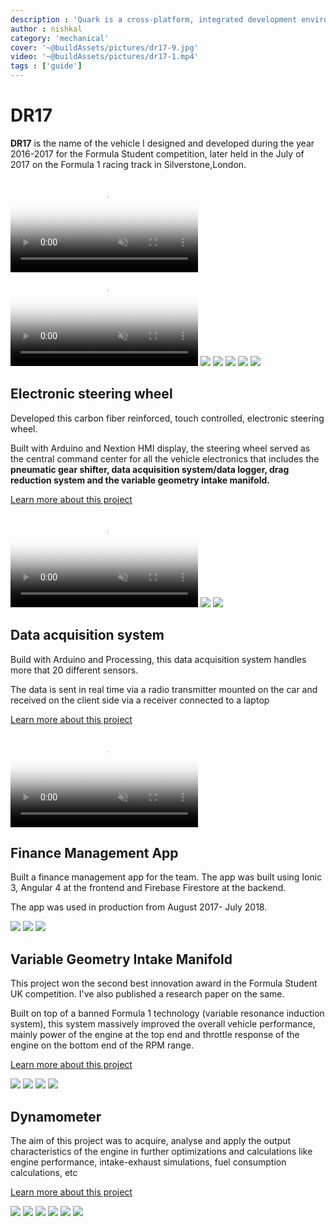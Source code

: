 ```yaml
---
description : 'Quark is a cross-platform, integrated development environment for rapidly building - prototypal projects, written in HTML, CSS and JavaScript with native desktop app like capabilities.'
author : nishkal
category: 'mechanical'
cover: '~@buildAssets/pictures/dr17-9.jpg'
video: '~@buildAssets/pictures/dr17-1.mp4'
tags : ['guide']
---
```


# DR17
__DR17__ is the name of the vehicle I designed and developed during the year 2016-2017 for the Formula Student competition, later held in the July of 2017 on the Formula 1 racing track in Silverstone,London.

<CustomAgile>
<!--  -->
<video muted autoplay loop name="media" poster="~@buildAssets/pictures/dr17-11.jpg" crossorigin="anonymous" class="image-transition slide">
    <source src="~@buildAssets/pictures/dr17-3.mp4" type="video/mp4" />Your browser does not support the video tag.
</video>
<video muted autoplay loop name="media" poster="~@buildAssets/pictures/dr17-11.jpg" crossorigin="anonymous" class="image-transition slide">
    <source src="~@buildAssets/pictures/dr17-2.mp4" type="video/mp4" />Your browser does not support the video tag.
</video>
<img src="~@buildAssets/pictures/dr17-13.jpg" class="slide" />
<img src="~@buildAssets/pictures/dr17-4.jpg" class="slide" />
<img src="~@buildAssets/pictures/dr17-10.jpg" class="slide" />
<img src="~@buildAssets/pictures/dr17-11.jpg" class="slide" />
<img src="~@buildAssets/pictures/dr17-12.jpg" class="slide" />
</CustomAgile>








## Electronic steering wheel
Developed this carbon fiber reinforced, touch controlled, electronic steering wheel.

Built with Arduino and Nextion HMI display, the steering wheel served as the central command center for all the vehicle electronics that includes the 
<strong>pneumatic gear shifter, data acquisition system/data logger, drag reduction system and the variable geometry intake manifold.</strong>

[Learn more about this project](/projects/steering-wheel.html)

<CustomAgile>
<!-- intake -->
<video muted autoplay loop name="media" poster="~@buildAssets/pictures/steering-wheel-1.jpg" crossorigin="anonymous" class="image-transition slide">
    <source src="~@buildAssets/pictures/electronic-steering-wheel.mp4" type="video/mp4" />Your browser does not support the video tag.
</video>
<img src="~@buildAssets/pictures/steering-wheel-2.jpg" class="slide">
<img src="~@buildAssets/pictures/steering-wheel-3.jpg" class="slide">
</CustomAgile>










## Data acquisition system

Build with Arduino and Processing, this data acquisition system handles more that 20 different sensors. 

The data is sent in real time via a radio transmitter mounted on the car and received on the client side via a receiver connected to a laptop

[Learn more about this project](/projects/daq.html)

<video muted autoplay loop style="max-width:100%; height:auto" name="media" poster="~@buildAssets/pictures/daq-1.jpg" crossOrigin="anonymous">
  <source src="~@buildAssets/pictures/daq.mp4" type="video/mp4">
  Your browser does not support the video tag.
</video> 









## Finance Management App
Built a finance management app for the team. The app was built using Ionic 3, Angular 4 at the frontend and Firebase Firestore at the backend. 

The app was used in production from August 2017- July 2018.

<CustomAgile>
<img src="~@buildAssets/pictures/fms-1.jpg" class="slide" />
<img src="~@buildAssets/pictures/fms-2.jpg" class="slide" />
<img src="~@buildAssets/pictures/fms-3.jpg" class="slide" />
</CustomAgile>









## Variable Geometry Intake Manifold
This project won the second best innovation award in the Formula Student UK competition. I've also published a research paper on the same. 

Built on top of a banned Formula 1 technology (variable resonance induction system), this system massively improved the overall vehicle performance, mainly power of the engine at the top end and throttle response of the engine on the bottom end of the RPM range.

[Learn more about this project](/projects/vgim.html)

<CustomAgile>
<img src="~@buildAssets/pictures/vgim-14.jpg" class="slide" />
<img src="~@buildAssets/pictures/vgim-8.jpg" class="slide" />
<img src="~@buildAssets/pictures/vgim-13.jpg" class="slide" />
<img src="~@buildAssets/pictures/vgim-2.jpg" class="slide" />
</CustomAgile>











## Dynamometer
The aim of this project was to acquire, analyse and apply the output characteristics of the engine in further optimizations and calculations like engine performance, intake-exhaust simulations, fuel consumption calculations, etc



[Learn more about this project](/projects/dyno.html)

<CustomAgile>
<img src="~@buildAssets/pictures/engine-1.jpg" class="slide" />
<img src="~@buildAssets/pictures/engine-2.jpg" class="slide" />
<img src="~@buildAssets/pictures/engine-3.jpg" class="slide" />
<img src="~@buildAssets/pictures/dyno-1.jpg" class="slide" />
<img src="~@buildAssets/pictures/dyno-3.jpg" class="slide" />
<img src="~@buildAssets/pictures/dyno-4.jpg" class="slide" />
</CustomAgile>
